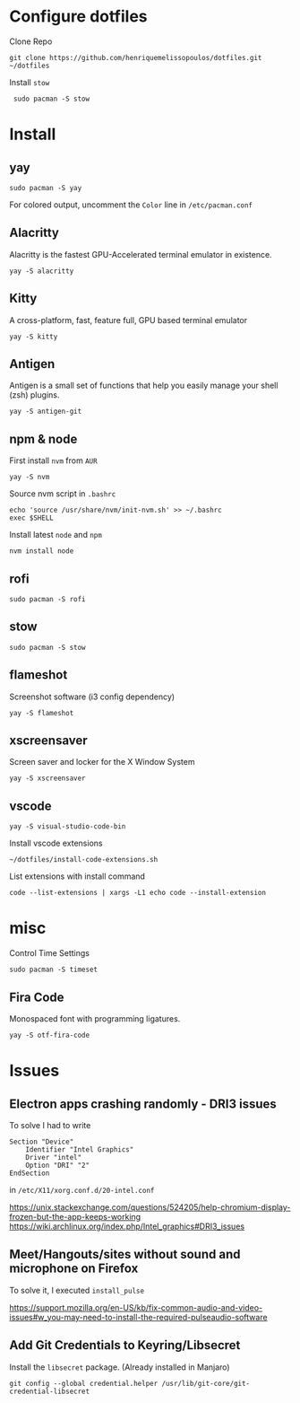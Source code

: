 # Configure dotfiles
Clone Repo
```
git clone https://github.com/henriquemelissopoulos/dotfiles.git ~/dotfiles
```

Install `stow`
```
 sudo pacman -S stow
```

# Install
## yay
```
sudo pacman -S yay
```

For colored output, uncomment the `Color` line in `/etc/pacman.conf`

## Alacritty
Alacritty is the fastest GPU-Accelerated terminal emulator in existence.
```
yay -S alacritty
```

## Kitty
A cross-platform, fast, feature full, GPU based terminal emulator 
```
yay -S kitty
```

## Antigen
Antigen is a small set of functions that help you easily manage your shell (zsh) plugins.
```
yay -S antigen-git
```

## npm & node
First install `nvm` from `AUR`
```
yay -S nvm
```

Source nvm script in `.bashrc`
```
echo 'source /usr/share/nvm/init-nvm.sh' >> ~/.bashrc
exec $SHELL
```

Install latest `node` and `npm`
```
nvm install node
```

## rofi
```
sudo pacman -S rofi
```

## stow
```
sudo pacman -S stow
```

## flameshot
Screenshot software (i3 config dependency)
```
yay -S flameshot
```

## xscreensaver
Screen saver and locker for the X Window System
```
yay -S xscreensaver
```

## vscode
```
yay -S visual-studio-code-bin
```

Install vscode extensions
```
~/dotfiles/install-code-extensions.sh
```

List extensions with install command
```
code --list-extensions | xargs -L1 echo code --install-extension
```

# misc

Control Time Settings
```
sudo pacman -S timeset
```

## Fira Code
Monospaced font with programming ligatures.
```
yay -S otf-fira-code
```

# Issues
## Electron apps crashing randomly - DRI3 issues
To solve I had to write

```
Section "Device"
    Identifier "Intel Graphics"
    Driver "intel"
    Option "DRI" "2"
EndSection
```

in `/etc/X11/xorg.conf.d/20-intel.conf`

https://unix.stackexchange.com/questions/524205/help-chromium-display-frozen-but-the-app-keeps-working
https://wiki.archlinux.org/index.php/Intel_graphics#DRI3_issues


## Meet/Hangouts/sites without sound and microphone on Firefox
To solve it, I executed `install_pulse`

https://support.mozilla.org/en-US/kb/fix-common-audio-and-video-issues#w_you-may-need-to-install-the-required-pulseaudio-software


## Add Git Credentials to Keyring/Libsecret
Install the `libsecret` package. (Already installed in Manjaro)

```git config --global credential.helper /usr/lib/git-core/git-credential-libsecret```